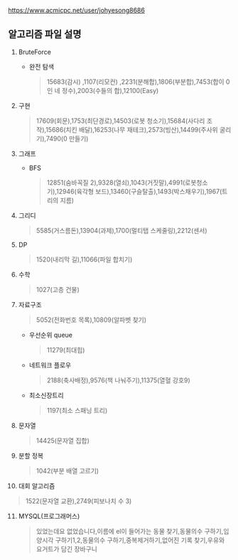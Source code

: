 https://www.acmicpc.net/user/johyesong8686

## 알고리즘 파일 설명

1. BruteForce
   - 완전 탐색
     > 15683(감시) ,1107(리모컨) ,2231(분해합),1806(부분합),7453(합이 0인 네 정수),2003(수들의 합),12100(Easy)
2. 구현
   > 17609(회문),1753(최단경로),14503(로봇 청소기),15684(사다리 조작),15686(치킨 배달),16253(나무 재테크),2573(빙산),14499(주사위 굴리기),7490(0 만들기)
3. 그래프
   - BFS
     > 12851(숨바꼭질 2),9328(열쇠),1043(거짓말),4991(로봇청소기),12946(육각형 보드),13460(구슬탈출),1493(박스채우기),1967(트리의 지름)
4. 그리디
   > 5585(거스름돈),13904(과제),1700(멀티탭 스케줄링),2212(센서)
5. DP
   > 1520(내리막 길),11066(파일 합치기)
6. 수학
   > 1027(고층 건물)
7. 자료구조

   > 5052(전화번호 목록),10809(알파벳 찾기)

   - 우선순위 queue
     > 11279(최대힙)
   - 네트워크 플로우
     > 2188(축사배정),9576(책 나눠주기),11375(열혈 강호9)
   - 최소신장트리
     > 1197(최소 스패닝 트리)
   
8. 문자열
   > 14425(문자열 집합)
9. 분할 정복
   > 1042(부분 배열 고르기)
10. 대회 알고리즘
   > 1522(문자열 교환),2749(피보나치 수 3)
11. MYSQL(프로그래머스)
    > 있었는데요 없었습니다,이름에 el이 들어가는 동물 찾기,동물의수 구하기,입양시각 구하기1,2,동물의수 구하기,중복제거하기,없어진 기록 찾기,우유와 요거트가 담긴 장바구니
